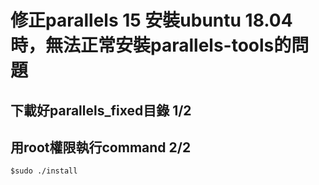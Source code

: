 # 修正parallels 15 安裝ubuntu 18.04時，無法正常安裝parallels-tools的問題
## 下載好parallels_fixed目錄 1/2
## 用root權限執行command 2/2
```
$sudo ./install
```
